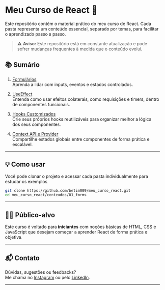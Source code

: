 # Meu Curso de React 🚀

Este repositório contém o material prático do meu curso de React. Cada pasta representa um conteúdo essencial, separado por temas, para facilitar o aprendizado passo a passo.

> ⚠️ **Aviso:** Este repositório está em constante atualização e pode sofrer mudanças frequentes à medida que o conteúdo evolui.

## 📚 Sumário

1. [Formulários](https://github.com/betim009/meu_curso_react/tree/main/conteudos/01_forms)  
   Aprenda a lidar com inputs, eventos e estados controlados.

2. [UseEffect](https://github.com/betim009/meu_curso_react/tree/main/conteudos/02_useEffects)  
   Entenda como usar efeitos colaterais, como requisições e timers, dentro de componentes funcionais.

3. [Hooks Customizados](https://github.com/betim009/meu_curso_react/tree/main/conteudos/03_customHooks)  
   Crie seus próprios hooks reutilizáveis para organizar melhor a lógica dos seus componentes.

4. [Context API e Provider](https://github.com/betim009/meu_curso_react/tree/main/conteudos/04_contextProvider)  
   Compartilhe estados globais entre componentes de forma prática e escalável.

---

## 💡 Como usar

Você pode clonar o projeto e acessar cada pasta individualmente para estudar os exemplos.

```bash
git clone https://github.com/betim009/meu_curso_react.git
cd meu_curso_react/conteudos/01_forms
```

---

## 🧑‍🏫 Público-alvo

Este curso é voltado para **iniciantes** com noções básicas de HTML, CSS e JavaScript que desejam começar a aprender React de forma prática e objetiva.

---

## 📬 Contato

Dúvidas, sugestões ou feedbacks?  
Me chama no [Instagram](https://instagram.com/albertofernandescouto) ou pelo [LinkedIn](https://www.linkedin.com/in/albertocouto).

---